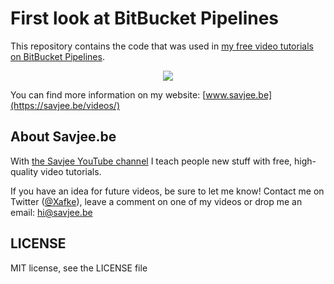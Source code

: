 # First look at BitBucket Pipelines
This repository contains the code that was used in [my free video tutorials on BitBucket Pipelines](https://www.youtube.com/watch?v=5mtxVkZbJcg&list=PLzvRQMJ9HDiT-KJHqyY-79dpmIo9lrMcy&index=1).

<p align="center">
  <a href="https://www.youtube.com/watch?v=5mtxVkZbJcg&list=PLzvRQMJ9HDiT-KJHqyY-79dpmIo9lrMcy&index=1" target="_new">
    <img src="http://img.youtube.com/vi/5mtxVkZbJcg/mqdefault.jpg">
  </a>
</p>

You can find more information on my website: [www.savjee.be](https://savjee.be/videos/)

## About Savjee.be
With [the Savjee YouTube channel](https://www.youtube.com/channel/UCnxrdFPXJMeHru_b4Q_vTPQ) I teach people new stuff with free, high-quality video tutorials.

If you have an idea for future videos, be sure to let me know! Contact me on Twitter ([@Xafke](https://twitter.com/xafke)), leave a comment on one of my videos or drop me an email: hi@savjee.be

## LICENSE
MIT license, see the LICENSE file
